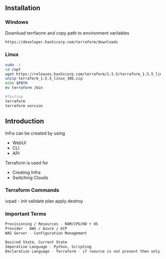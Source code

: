 ## Installation
### Windows
Download terrfaorm and copy path to environment varilables
```bash
https://developer.hashicorp.com/terraform/downloads
```
### Linux
```bash
sudo -i
cd /opt
wget https://releases.hashicorp.com/terraform/1.5.5/terraform_1.5.5_linux_386.zip
unzip terraform_1.5.5_linux_386.zip
echo $PATH
mv terraform /bin

#Testing
terraform
terraform version
```

## Introduction
Infra can be created by using
* WebUI
* CLI
* API

Terraform is used for
* Creating Infra
* Switching Clouds

### Terraform Commands
ivpad - init validate plan apply destroy

### Important Terms
```bash
Provisioning / Resources - RAM/CPU/HD + OS
Provider - AWS / Azure / GCP
WAS Server - Configuration Management

Desired State, Current State
Imperative Language - Python, Scripting
Declaration Language - Terraform - if reource is not present then only apply
```


